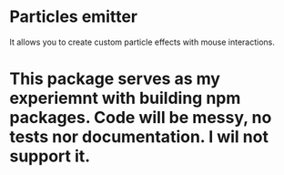 # Particles emitter
It allows you to create custom particle effects with mouse interactions.

# This package serves as my experiemnt with building npm packages. Code will be messy, no tests nor documentation. I wil not support it. 